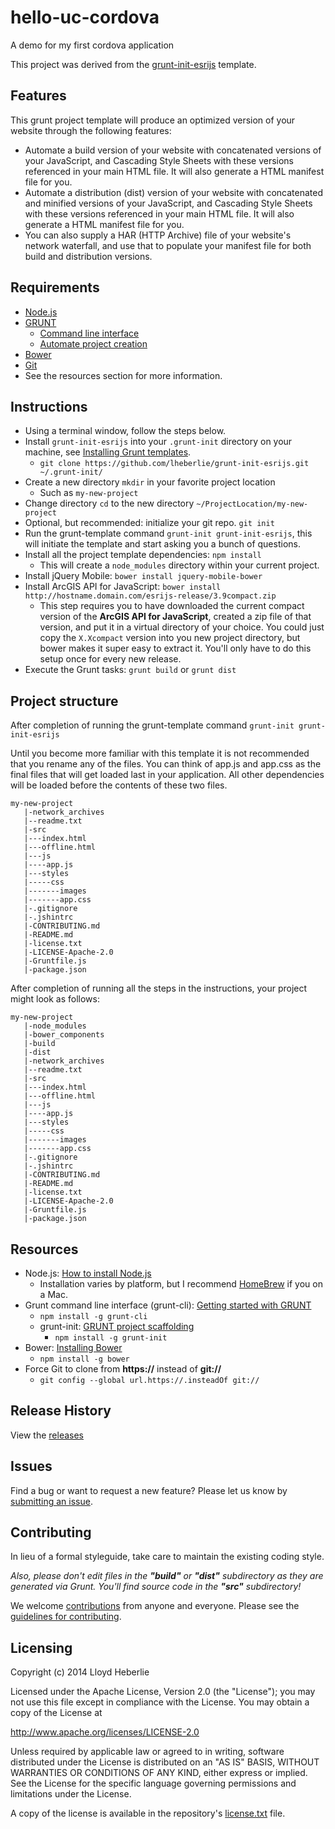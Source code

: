 # hello-uc-cordova

A demo for my first cordova application

This project was derived from the [grunt-init-esrijs](https://github.com/lheberlie/grunt-init-esrijs) template.

## Features

This grunt project template will produce an optimized version of your website through the following features:

* Automate a build version of your website with concatenated versions of your JavaScript, and Cascading Style Sheets with these versions referenced in your main HTML file.  It will also generate a HTML manifest file for you.
* Automate a distribution (dist) version of your website with concatenated and minified versions of your JavaScript, and Cascading Style Sheets with these versions referenced in your main HTML file.  It will also generate a HTML manifest file for you.
* You can also supply a HAR (HTTP Archive) file of your website's network waterfall, and use that to populate your manifest file for both build and distribution versions.

## Requirements

* [Node.js](http://nodejs.org)
* [GRUNT](http://gruntjs.com)
	* [Command line interface](http://gruntjs.com/getting-started#installing-the-cli)
	* [Automate project creation](http://gruntjs.com/project-scaffolding#grunt-init)
* [Bower](http://bower.io/#installing-bower)
* [Git](http://git-scm.com)
* See the resources section for more information.


## Instructions

* Using a terminal window, follow the steps below.
* Install ```grunt-init-esrijs``` into your ```.grunt-init``` directory on your machine, see [Installing Grunt templates](http://gruntjs.com/project-scaffolding#installing-templates).
	* ```git clone https://github.com/lheberlie/grunt-init-esrijs.git ~/.grunt-init/```
* Create a new directory ```mkdir``` in your favorite project location
	* Such as ```my-new-project```
* Change directory ```cd``` to the new directory ```~/ProjectLocation/my-new-project```
* Optional, but recommended: initialize your git repo. ```git init```
* Run the grunt-template command ```grunt-init grunt-init-esrijs```, this will initiate the template and start asking you a bunch of questions.
* Install all the project template dependencies: ```npm install```
	* This will create a ```node_modules``` directory within your current project.
* Install jQuery Mobile: ```bower install jquery-mobile-bower```
* Install ArcGIS API for JavaScript: ```bower install http://hostname.domain.com/esrijs-release/3.9compact.zip```
	* This step requires you to have downloaded the current compact version of the **ArcGIS API for JavaScript**, created a zip file of that version, and put it in a virtual directory of your choice.  You could just copy the ```X.Xcompact``` version into you new project directory, but bower makes it super easy to extract it.  You'll only have to do this setup once for every new release.
* Execute the Grunt tasks: ```grunt build``` or ```grunt dist```

## Project structure

After completion of running the grunt-template command ```grunt-init grunt-init-esrijs```

Until you become more familiar with this template it is not recommended that you rename any of the files.  You can think of app.js and app.css as the final files that will get loaded last in your application.  All other dependencies will be loaded before the contents of these two files.

```
my-new-project
   |-network_archives
   |--readme.txt
   |-src
   |---index.html
   |---offline.html
   |---js
   |----app.js
   |---styles
   |-----css
   |-------images
   |-------app.css
   |-.gitignore
   |-.jshintrc
   |-CONTRIBUTING.md
   |-README.md
   |-license.txt
   |-LICENSE-Apache-2.0
   |-Gruntfile.js
   |-package.json
```
After completion of running all the steps in the instructions, your project might look as follows:

```
my-new-project
   |-node_modules
   |-bower_components
   |-build
   |-dist
   |-network_archives
   |--readme.txt
   |-src
   |---index.html
   |---offline.html
   |---js
   |----app.js
   |---styles
   |-----css
   |-------images
   |-------app.css
   |-.gitignore
   |-.jshintrc
   |-CONTRIBUTING.md
   |-README.md
   |-license.txt
   |-LICENSE-Apache-2.0
   |-Gruntfile.js
   |-package.json
```


## Resources

* Node.js: [How to install Node.js](http://howtonode.org/how-to-install-nodejs)
	* Installation varies by platform, but I recommend [HomeBrew](http://brew.sh/#install) if you on a Mac.
* Grunt command line interface (grunt-cli): [Getting started with GRUNT](http://gruntjs.com/getting-started)
	* ```npm install -g grunt-cli```
	* grunt-init: [GRUNT project scaffolding](http://gruntjs.com/project-scaffolding)
		* ```npm install -g grunt-init```
* Bower: [Installing Bower](http://bower.io/#installing-bower)
	* ```npm install -g bower```
* Force Git to clone from **https://** instead of **git://**
	* ```git config --global url.https://.insteadOf git://```

## Release History
View the [releases](../../releases)

## Issues
Find a bug or want to request a new feature?  Please let us know by [submitting an issue](../../issues).

## Contributing
In lieu of a formal styleguide, take care to maintain the existing coding style.

_Also, please don't edit files in the **"build"** or **"dist"** subdirectory as they are generated via Grunt. You'll find source code in the **"src"** subdirectory!_

We welcome [contributions](CONTRIBUTING.md) from anyone and everyone. Please see the [guidelines for contributing](https://github.com/esri/contributing).


## Licensing
Copyright (c) 2014 Lloyd Heberlie  
<!--
Licensed under the Apache-2.0 license.
-->
Licensed under the Apache License, Version 2.0 (the "License");
you may not use this file except in compliance with the License.
You may obtain a copy of the License at

   http://www.apache.org/licenses/LICENSE-2.0

Unless required by applicable law or agreed to in writing, software
distributed under the License is distributed on an "AS IS" BASIS,
WITHOUT WARRANTIES OR CONDITIONS OF ANY KIND, either express or implied.
See the License for the specific language governing permissions and
limitations under the License.

A copy of the license is available in the repository's [license.txt](license.txt) file.